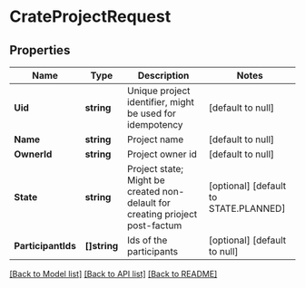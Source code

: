 # CrateProjectRequest

## Properties
Name | Type | Description | Notes
------------ | ------------- | ------------- | -------------
**Uid** | **string** | Unique project identifier, might be used for idempotency | [default to null]
**Name** | **string** | Project name | [default to null]
**OwnerId** | **string** | Project owner id | [default to null]
**State** | **string** | Project state; Might be created non-delault for creating prioject post-factum | [optional] [default to STATE.PLANNED]
**ParticipantIds** | **[]string** | Ids of the participants | [optional] [default to null]

[[Back to Model list]](../README.md#documentation-for-models) [[Back to API list]](../README.md#documentation-for-api-endpoints) [[Back to README]](../README.md)

